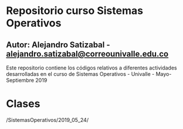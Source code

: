 # Repositorio curso Sistemas Operativos
## Autor: Alejandro Satizabal - alejandro.satizabal@correounivalle.edu.co

Este repositorio contiene los códigos relativos a diferentes actividades desarrolladas en el curso de Sistemas Operativos - Univalle - Mayo-Septiembre 2019

# Clases

/SistemasOperativos/2019_05_24/
